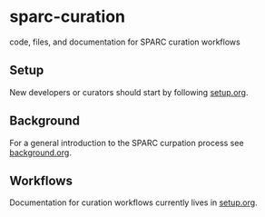 # sparc-curation
code, files, and documentation for SPARC curation workflows

## Setup
New developers or curators should start by following [setup.org](./docs/setup.org).

## Background
For a general introduction to the SPARC curpation process see [background.org](./docs/background.org).

## Workflows
Documentation for curation workflows currently lives in [setup.org](./docs/setup.org).
